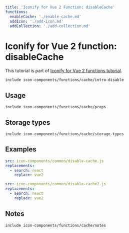 ```yaml
title: 'Iconify for Vue 2 Function: disableCache'
functions:
  enableCache: './enable-cache.md'
  addIcon: './add-icon.md'
  addCollection: './add-collection.md'
```

# Iconify for Vue 2 function: disableCache

This tutorial is part of [Iconify for Vue 2 functions tutorial](./index.md#functions).

`include icon-components/functions/cache/intro-disable`

## Usage

`include icon-components/functions/cache/props`

## Storage types

`include icon-components/functions/cache/storage-types`

## Examples

```yaml
src: icon-components/common/disable-cache.js
replacements:
  - search: react
    replace: vue2
```

```yaml
src: icon-components/common/disable-cache2.js
replacements:
  - search: react
    replace: vue2
```

## Notes

`include icon-components/functions/cache/notes`
